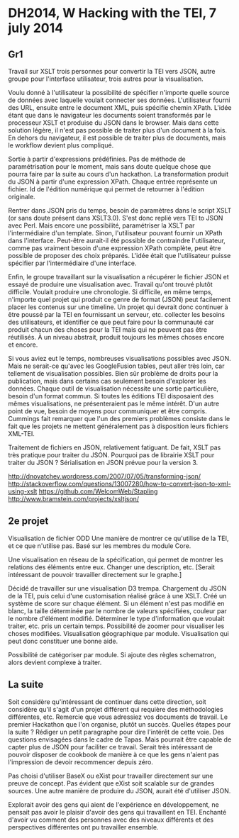 DH2014, W Hacking with the TEI, 7 july 2014
======

Gr1
----

Travail sur XSLT trois personnes pour convertir la TEI vers JSON, autre groupe pour l'interface utilisateur, trois autres pour la visualisation.

Voulu donné à l'utilisateur la possibilité de spécifier n'importe quelle source de données avec laquelle voulait connecter ses données. L'utilisateur fourni des URL, ensuite entre le document XML, puis spécifie chemin XPath. L'idée étant que dans le navigateur les documents soient transformés par le processeur XSLT et produise du JSON dans le browser. Mais dans cette solution légère, il n'est pas possible de traiter plus d'un document à la fois. En dehors du navigateur, il est possible de traiter plus de documents, mais le workflow devient plus compliqué.

Sortie à partir d'expressions prédéfinies. Pas de méthode de paramétrisation pour le moment, mais sans doute quelque chose que pourra faire par la suite au cours d'un hackathon. La transformation produit du JSON à partir d'une expression XPath. Chaque entrée représente un fichier. Id de l'édition numérique qui permet de retourner à l'édition originale.

Rentrer dans JSON pris du temps, besoin de paramètres dans le script XSLT (or sans doute présent dans XSLT3.0). S'est donc replié vers TEI to JSON avec Perl. Mais encore une possibilité, paramétriser la XSLT par l'intermédiaire d'un template. Sinon, l'utilisateur pouvant fournir un XPath dans l'interface.
Peut-être aurait-il été possible de contraindre l'utilisateur, comme pas vraiment besoin d'une expression XPath complète, peut être possible de proposer des choix préparés. L'idée était que l'utilisateur puisse spécifier par l'intermédiaire d'une interface.

Enfin, le groupe travaillant sur la visualisation a récupérer le fichier JSON et essayé de produire une visualisation avec. Travail qu'ont trouvé plutôt difficile. Voulait produire une chronologie. Si difficile, en même temps, n'importe quel projet qui produit ce genre de format (JSON) peut facilement placer les contenus sur une timeline. Un projet qui devrait donc continuer à être poussé par la TEI en fournissant un serveur, etc. collecter les besoins des utilisateurs, et identifier ce que peut faire pour la communauté car produit chacun des choses pour la TEI mais qui ne peuvent pas être réutilisés. À un niveau abstrait, produit toujours les mêmes choses encore et encore.

Si vous aviez eut le temps, nombreuses visualisations possibles avec JSON. Mais ne serait-ce qu'avec les GoogleFusion tables, peut aller très loin, car tellement de visualisation possibles. Bien sûr problème de droits pour la publication, mais dans certains cas seulement besoin d'explorer les données.
Chaque outil de visualisation nécessite une sortie particulière, besoin d'un format commun. Si toutes les éditions TEI disposaient des mêmes visualisations, ne présenteraient pas le même intérêt. D'un autre point de vue, besoin de moyens pour communiquer et être compris. Cummings fait remarquer que l'un des premiers problèmes consiste dans le fait que les projets ne mettent généralement pas à disposition leurs fichiers XML-TEI.

Traitement de fichiers en JSON, relativement fatiguant. De fait, XSLT pas très pratique pour traiter du JSON. Pourquoi pas de librairie XSLT pour traiter du JSON ? Sérialisation en JSON prévue pour la version 3.


http://dnovatchev.wordpress.com/2007/07/05/transforming-json/
http://stackoverflow.com/questions/13007280/how-to-convert-json-to-xml-using-xslt
https://github.com/WelcomWeb/Stapling
http://www.bramstein.com/projects/xsltjson/


2e projet
------

Visualisation de fichier ODD
Une manière de montrer ce qu'utilise de la TEI, et ce que n'utilise pas.
Basé sur les membres du module Core.

Une visualisation en réseau de la spécification, qui permet de montrer les relations des éléments entre eux. Changer une description, etc.
[Serait intéressant de pouvoir travailler directement sur le graphe.]

Décidé de travailler sur une visualisation D3 trempa.
Chargement du JSON de la TEI, puis celui d'une customisation réalisé grâce à une XSLT. Créé un système de score sur chaque élément. Si un élément n'est pas modifié en blanc, la taille déterminée par le nombre de valeurs spécifiées, couleur par le nombre d'élément modifié. Déterminer le type d'information que voulait traiter, etc. pris un certain temps. Possibilité de zoomer pour visualiser les choses modifiées. Visualisation géographique par module. Visualisation qui peut donc constituer une bonne aide.

Possibilité de catégoriser par module.
Si ajoute des règles schematron, alors devient complexe à traiter.


La suite
----

Soit considère qu'intéressant de continuer dans cette direction, soit considère qu'il s'agit d'un projet différent qui requière des méthodologies différentes, etc. Remercie que vous adressiez vos documents de travail.
Le premier Hackathon que l'on organise, plutôt un succès. Quelles étapes pour la suite ?
Rédiger un petit paragraphe pour dire l'intérêt de cette voie.
Des questions envisagées dans le cadre de Tapas. Mais pourrait être capable de capter plus de JSON pour faciliter ce travail.  Serait très intéressant de pouvoir disposer de cookbook de manière à ce que les gens n'aient pas l'impression de devoir recommencer depuis zéro.

Pas choisi d'utiliser BaseX ou eXist pour travailler directement sur une preuve de concept. Pas évident que eXist soit scalable sur de grandes sources. Une autre manière de produire du JSON, aurait été d'utiliser JSON.

Explorait avoir des gens qui aient de l'expérience en développement, ne pensait pas avoir le plaisir d'avoir des gens qui travaillent en TEI. Enchanté d'avoir vu comment des personnes avec des niveaux différents et des perspectives différentes ont pu travailler ensemble.
